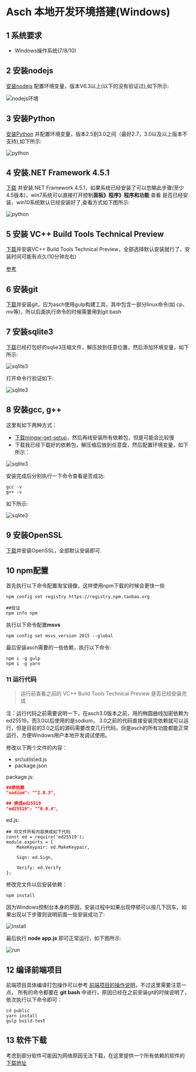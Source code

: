 # Asch 本地开发环境搭建(Windows)

## 1 系统要求

- Windows操作系统(7/8/10)

## 2 安装nodejs
[安装nodejs](https://nodejs.org/en/download/) 配置环境变量，版本V6.3以上(以下的没有验证过),如下所示:

![nodejs环境](../assets/win_install/node.png)

## 3 安装Python
[安装Python](https://www.python.org/downloads/release/python-2713/) 并配置环境变量，版本2.5到3.0之间（最好2.7，3.0以及以上版本不支持),如下所示:

![python](../assets/win_install/python.png)

## 4 安装.NET Framework 4.5.1
[下载](https://www.microsoft.com/en-us/download/details.aspx?id=42779) 并安装.NET Framework 4.5.1，如果系统已经安装了可以忽略此步骤(至少4.5版本)，win7系统可以直接打开控制**面板》程序》程序和功能** 查看
是否已经安装，win10系统默认已经安装好了,查看方式如下图所示:

![python](../assets/win_install/win10.net.png)

## 5 安装 VC++ Build Tools Technical Preview
[下载](http://go.microsoft.com/fwlink/?LinkId=691126)并安装VC++ Build Tools Technical Preview，全部选择默认安装就行了，安装时间可能有点久(10分钟左右)

[参考](https://stackoverflow.com/questions/21069699/node-packages-not-building-on-windows-8-1-missing-microsoft-cpp-default-props)

## 6 安装git
[下载](https://git-scm.com/)并安装git，应为asch使用gulp构建工具，其中包含一部分linux命令(如 cp、mv等)，所以后面执行命令的时候需要用到git bash

## 7 安装sqlite3
[下载](https://pan.baidu.com/s/1WvQYSCCr-n7N5HMCRGqwLA)已经打包好的sqlie3压缩文件，解压放到任意位置，然后添加环境变量，如下所示:

![sqlite3](../assets/win_install/sqlite3.png)

打开命令行验证如下:

![sqlite3](../assets/win_install/sqlite3_verify.png)

## 8 安装gcc, g++
这里有如下两种方式：
* [下载mingw-get-setup](https://sourceforge.net/projects/mingw/files/Installer/)，然后再线安装所有依赖包，但是可能会比较慢
* 下载我已经下载好的依赖包，解压缩后放到任意盘，然后配置环境变量，如下所示：

![sqlite3](../assets/win_install/gcc.png)

安装完成后分别执行一下命令查看是否成功:
```
gcc -v
g++ -v
```

如下所示:

![sqlite3](../assets/win_install/gcc_verify.png)

## 9 安装OpenSSL
[下载](http://slproweb.com/products/Win32OpenSSL.html)并安装OpenSSL，全部默认安装即可.

## 10 npm配置
首先执行以下命令配置淘宝镜像，这样使用npm下载的时候会更快一些
```
npm config set registry https://registry.npm.taobao.org

##验证
npm info npm
```

执行以下命令配置**msvs**
```
npm config set msvs_version 2015 --global
```

最后安装asch需要的一些依赖，执行以下命令:
```
npm i -g gulp
npm i -g yarn
```

### 11 运行代码
> 运行前查看之前的 VC++ Build Tools Technical Preview 是否已经安装完成

注：运行代码之前需要说明一下，在asch3.0版本之前，用的椭圆曲线加密依赖为ed25519，而3.0以后使用的是sodium，
3.0之前的代码直接安装完依赖就可以运行，但是目前的3.0之后的源码需要改变几行代码，但是asch的所有功能都能正常运行，方便Windows用户本地开发调试使用。

修改以下两个文件的内容：
* src\utils\ed.js
* package.json

package.js:
```json
##原依赖
"sodium": "^2.0.3",

## 换成ed25519
"ed25519": "^0.0.4",
```

ed.js:
```
## 将文件所有内容换成如下代码
const ed = require('ed25519');
module.exports = {
    MakeKeypair: ed.MakeKeypair,

    Sign: ed.Sign,

    Verify: ed.Verify
};
```

修改完文件以后安装依赖：
```
npm install
```

因为Windows控制台本身的原因，安装过程中如果出现停顿可以按几下回车，如果出现以下步骤则说明前面一些安装成功了:

![install](../assets/win_install/install.png)

最后执行 **node app.js** 即可正常运行，如下图所示:

![run](../assets/win_install/run.png)

## 12 编译前端项目
前端项目具体编译打包操作可以参考 [前端项目的操作说明](../public/README.md)，不过这里需要注意一点，
所有的命令都要在 **git bash** 中进行，原因已经在之前安装git的时候说明了，依次执行以下命令即可：
```
cd public
yarn install
gulp build-test
```

## 13 软件下载
考虑到部分软件可能因为网络原因无法下载，在这里提供一个所有依赖的软件的 [下载地址](https://pan.baidu.com/s/1WLSH9M0Hwp16CPYOgZ_6GQ)






